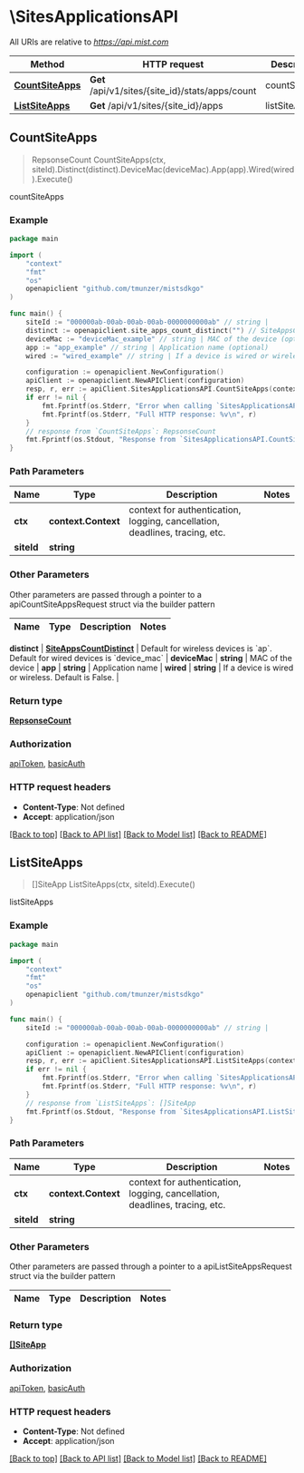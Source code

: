 # \SitesApplicationsAPI

All URIs are relative to *https://api.mist.com*

Method | HTTP request | Description
------------- | ------------- | -------------
[**CountSiteApps**](SitesApplicationsAPI.md#CountSiteApps) | **Get** /api/v1/sites/{site_id}/stats/apps/count | countSiteApps
[**ListSiteApps**](SitesApplicationsAPI.md#ListSiteApps) | **Get** /api/v1/sites/{site_id}/apps | listSiteApps



## CountSiteApps

> RepsonseCount CountSiteApps(ctx, siteId).Distinct(distinct).DeviceMac(deviceMac).App(app).Wired(wired).Execute()

countSiteApps



### Example

```go
package main

import (
	"context"
	"fmt"
	"os"
	openapiclient "github.com/tmunzer/mistsdkgo"
)

func main() {
	siteId := "000000ab-00ab-00ab-00ab-0000000000ab" // string | 
	distinct := openapiclient.site_apps_count_distinct("") // SiteAppsCountDistinct | Default for wireless devices is `ap`. Default for wired devices is `device_mac` (optional)
	deviceMac := "deviceMac_example" // string | MAC of the device (optional)
	app := "app_example" // string | Application name (optional)
	wired := "wired_example" // string | If a device is wired or wireless. Default is False. (optional)

	configuration := openapiclient.NewConfiguration()
	apiClient := openapiclient.NewAPIClient(configuration)
	resp, r, err := apiClient.SitesApplicationsAPI.CountSiteApps(context.Background(), siteId).Distinct(distinct).DeviceMac(deviceMac).App(app).Wired(wired).Execute()
	if err != nil {
		fmt.Fprintf(os.Stderr, "Error when calling `SitesApplicationsAPI.CountSiteApps``: %v\n", err)
		fmt.Fprintf(os.Stderr, "Full HTTP response: %v\n", r)
	}
	// response from `CountSiteApps`: RepsonseCount
	fmt.Fprintf(os.Stdout, "Response from `SitesApplicationsAPI.CountSiteApps`: %v\n", resp)
}
```

### Path Parameters


Name | Type | Description  | Notes
------------- | ------------- | ------------- | -------------
**ctx** | **context.Context** | context for authentication, logging, cancellation, deadlines, tracing, etc.
**siteId** | **string** |  | 

### Other Parameters

Other parameters are passed through a pointer to a apiCountSiteAppsRequest struct via the builder pattern


Name | Type | Description  | Notes
------------- | ------------- | ------------- | -------------

 **distinct** | [**SiteAppsCountDistinct**](SiteAppsCountDistinct.md) | Default for wireless devices is &#x60;ap&#x60;. Default for wired devices is &#x60;device_mac&#x60; | 
 **deviceMac** | **string** | MAC of the device | 
 **app** | **string** | Application name | 
 **wired** | **string** | If a device is wired or wireless. Default is False. | 

### Return type

[**RepsonseCount**](RepsonseCount.md)

### Authorization

[apiToken](../README.md#apiToken), [basicAuth](../README.md#basicAuth)

### HTTP request headers

- **Content-Type**: Not defined
- **Accept**: application/json

[[Back to top]](#) [[Back to API list]](../README.md#documentation-for-api-endpoints)
[[Back to Model list]](../README.md#documentation-for-models)
[[Back to README]](../README.md)


## ListSiteApps

> []SiteApp ListSiteApps(ctx, siteId).Execute()

listSiteApps



### Example

```go
package main

import (
	"context"
	"fmt"
	"os"
	openapiclient "github.com/tmunzer/mistsdkgo"
)

func main() {
	siteId := "000000ab-00ab-00ab-00ab-0000000000ab" // string | 

	configuration := openapiclient.NewConfiguration()
	apiClient := openapiclient.NewAPIClient(configuration)
	resp, r, err := apiClient.SitesApplicationsAPI.ListSiteApps(context.Background(), siteId).Execute()
	if err != nil {
		fmt.Fprintf(os.Stderr, "Error when calling `SitesApplicationsAPI.ListSiteApps``: %v\n", err)
		fmt.Fprintf(os.Stderr, "Full HTTP response: %v\n", r)
	}
	// response from `ListSiteApps`: []SiteApp
	fmt.Fprintf(os.Stdout, "Response from `SitesApplicationsAPI.ListSiteApps`: %v\n", resp)
}
```

### Path Parameters


Name | Type | Description  | Notes
------------- | ------------- | ------------- | -------------
**ctx** | **context.Context** | context for authentication, logging, cancellation, deadlines, tracing, etc.
**siteId** | **string** |  | 

### Other Parameters

Other parameters are passed through a pointer to a apiListSiteAppsRequest struct via the builder pattern


Name | Type | Description  | Notes
------------- | ------------- | ------------- | -------------


### Return type

[**[]SiteApp**](SiteApp.md)

### Authorization

[apiToken](../README.md#apiToken), [basicAuth](../README.md#basicAuth)

### HTTP request headers

- **Content-Type**: Not defined
- **Accept**: application/json

[[Back to top]](#) [[Back to API list]](../README.md#documentation-for-api-endpoints)
[[Back to Model list]](../README.md#documentation-for-models)
[[Back to README]](../README.md)


